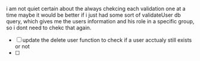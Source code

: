 i am not quiet certain about the always chekcing each validation one at a time maybe it would be better if i just had some sort of validateUser db query, which gives me the users information and his role in a specific group, so i dont need to chekc that again.


- [ ] update the delete user function to check if a user acctualy still exists or not
- [ ] 